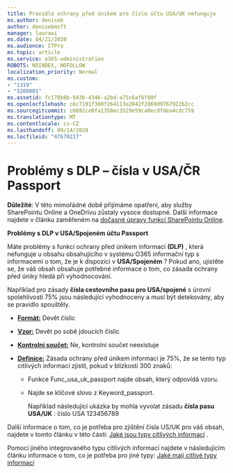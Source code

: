 ```yaml
---
title: Pravidlo ochrany před únikem pro číslo účtu USA/UK nefunguje
ms.author: deniseb
author: denisebmsft
manager: laurawi
ms.date: 04/21/2020
ms.audience: ITPro
ms.topic: article
ms.service: o365-administration
ROBOTS: NOINDEX, NOFOLLOW
localization_priority: Normal
ms.custom:
- "1319"
- "3200001"
ms.assetid: fc178b8b-943b-4346-a2bd-a75c6af6f80f
ms.openlocfilehash: c6c7191f380f264113e2042f2869d9767922b2cc
ms.sourcegitcommit: c6692ce0fa1358ec3529e59ca0ecdfdea4cdc759
ms.translationtype: MT
ms.contentlocale: cs-CZ
ms.lasthandoff: 09/14/2020
ms.locfileid: "47679217"
---
```

# <a name="problems-with-dlp---usuk-passport-numbers"></a>Problémy s DLP – čísla v USA/ČR Passport

**Důležité**: V této mimořádné době přijímáme opatření, aby služby SharePointu Online a OneDrivu zůstaly vysoce dostupné. Další informace najdete v článku zaměřeném na [dočasné úpravy funkcí SharePointu Online](https://aka.ms/ODSPAdjustments).

**Problémy s DLP v USA/Spojeném účtu Passport**

Máte problémy s funkcí ochrany před únikem informací **(DLP)** , která nefunguje u obsahu obsahujícího v systému O365 informační typ s informacemi o tom, že je k dispozici v **USA/Spojeném** ? Pokud ano, ujistěte se, že váš obsah obsahuje potřebné informace o tom, co zásada ochrany před úniky hledá při vyhodnocování.
  
Například pro zásady **čísla cestovního pasu pro USA/spojené** s úrovní spolehlivosti 75% jsou následující vyhodnoceny a musí být detekovány, aby se pravidlo spouštěly.
  
- **[Formát:](https://docs.microsoft.com/microsoft-365/compliance/sensitive-information-type-entity-definitions#format-77)** Devět číslic

- **[Vzor:](https://docs.microsoft.com/microsoft-365/compliance/sensitive-information-type-entity-definitions#pattern-77)** Devět po sobě jdoucích číslic

- **[Kontrolní součet:](https://docs.microsoft.com/microsoft-365/compliance/sensitive-information-type-entity-definitions#checksum-76)** Ne, kontrolní součet neexistuje

- **[Definice:](https://docs.microsoft.com/microsoft-365/compliance/sensitive-information-type-entity-definitions#definition-77)** Zásada ochrany před únikem informací je 75%, že se tento typ citlivých informací zjistil, pokud v blízkosti 300 znaků:

  - Funkce Func_usa_uk_passport najde obsah, který odpovídá vzoru.

  - Najde se klíčové slovo z Keyword_passport.

    Například následující ukázka by mohla vyvolat zásadu **čísla pasu USA/UK** : číslo USA 123456789

Další informace o tom, co je potřeba pro zjištění čísla US/UK pro váš obsah, najdete v tomto článku v této části: [Jaké jsou typy citlivých informací](https://docs.microsoft.com/microsoft-365/compliance/sensitive-information-type-entity-definitions#us--uk-passport-number) .
  
Pomocí jiného integrovaného typu citlivých informací najdete v následujícím článku informace o tom, co je potřeba pro jiné typy: [Jaké mají citlivé typy informací](https://docs.microsoft.com/microsoft-365/compliance/sensitive-information-type-entity-definitions)
  